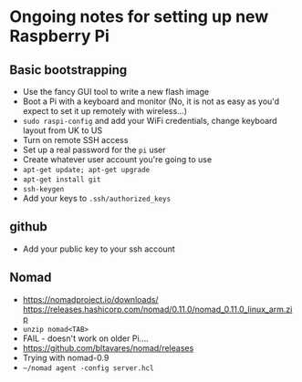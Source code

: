 # Ongoing notes for setting up new Raspberry Pi

## Basic bootstrapping

- Use the fancy GUI tool to write a new flash image
- Boot a Pi with a keyboard and monitor (No, it is not as easy as you'd expect to set it up remotely with wireless...)
- `sudo raspi-config` and add your WiFi credentials, change keyboard layout from UK to US
- Turn on remote SSH access
- Set up a real password for the `pi` user
- Create whatever user account you're going to use
- `apt-get update; apt-get upgrade`
- `apt-get install git`
- `ssh-keygen`
- Add your keys to `.ssh/authorized_keys`

## github
- Add your public key to your ssh account

## Nomad
- https://nomadproject.io/downloads/ https://releases.hashicorp.com/nomad/0.11.0/nomad_0.11.0_linux_arm.zip
- `unzip nomad<TAB>`
- FAIL - doesn't work on older Pi....
- https://github.com/bltavares/nomad/releases
- Trying with nomad-0.9
- `~/nomad agent -config server.hcl`

